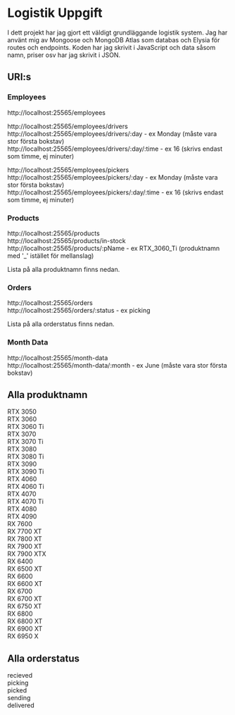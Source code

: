 # Logistik Uppgift

I dett projekt har jag gjort ett väldigt grundläggande logistik system.
Jag har använt mig av Mongoose och MongoDB Atlas som databas och Elysia
för routes och endpoints. Koden har jag skrivit i JavaScript och data
såsom namn, priser osv har jag skrivit i JSON.



## URI:s

### Employees
http://localhost:25565/employees

http://localhost:25565/employees/drivers  
http://localhost:25565/employees/drivers/:day - ex Monday (måste vara stor första bokstav)\
http://localhost:25565/employees/drivers/:day/:time - ex 16 (skrivs endast som timme, ej minuter)

http://localhost:25565/employees/pickers
http://localhost:25565/employees/pickers/:day - ex Monday (måste vara stor första bokstav)\
http://localhost:25565/employees/pickers/:day/:time - ex 16 (skrivs endast som timme, ej minuter)


### Products
http://localhost:25565/products  
http://localhost:25565/products/in-stock\
http://localhost:25565/products/:pName - ex RTX_3060_Ti (produktnamn med '_' istället för mellanslag)

Lista på alla produktnamn finns nedan.


### Orders
http://localhost:25565/orders\
http://localhost:25565/orders/:status - ex picking

Lista på alla orderstatus finns nedan.


### Month Data
http://localhost:25565/month-data\
http://localhost:25565/month-data/:month - ex June (måste vara stor första bokstav)



## Alla produktnamn
RTX 3050\
RTX 3060\
RTX 3060 Ti\
RTX 3070\
RTX 3070 Ti\
RTX 3080\
RTX 3080 Ti\
RTX 3090\
RTX 3090 Ti\
RTX 4060\
RTX 4060 Ti\
RTX 4070\
RTX 4070 Ti\
RTX 4080\
RTX 4090\
RX 7600\
RX 7700 XT\
RX 7800 XT\
RX 7900 XT\
RX 7900 XTX\
RX 6400\
RX 6500 XT\
RX 6600\
RX 6600 XT\
RX 6700\
RX 6700 XT\
RX 6750 XT\
RX 6800\
RX 6800 XT\
RX 6900 XT\
RX 6950 X


## Alla orderstatus
recieved\
picking\
picked\
sending\
delivered
